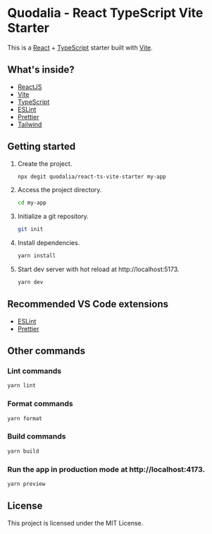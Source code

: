 # Quodalia - React TypeScript Vite Starter

This is a [React](https://reactjs.org) + [TypeScript](https://www.typescriptlang.org/) starter built with [Vite](https://vitejs.dev).

## What's inside?

- [ReactJS](https://reactjs.org)
- [Vite](https://vitejs.dev)
- [TypeScript](https://www.typescriptlang.org)
- [ESLint](https://eslint.org)
- [Prettier](https://prettier.io)
- [Tailwind](https://tailwindcss.com)

## Getting started

1. Create the project.

   ```bash
   npx degit quodalia/react-ts-vite-starter my-app
   ```

2. Access the project directory.

   ```bash
   cd my-app
   ```

3. Initialize a git repository.

   ```bash
   git init
   ```

4. Install dependencies.

   ```bash
   yarn install
   ```

5. Start dev server with hot reload at http://localhost:5173.
   ```bash
   yarn dev
   ```

## Recommended VS Code extensions

- [ESLint](https://marketplace.visualstudio.com/items?itemName=dbaeumer.vscode-eslint)
- [Prettier](https://marketplace.visualstudio.com/items?itemName=esbenp.prettier-vscode)

## Other commands

### Lint commands

```bash
yarn lint
```

### Format commands

```bash
yarn format
```

### Build commands

```bash
yarn build
```

### Run the app in production mode at http://localhost:4173.

```bash
yarn preview
```

## License

This project is licensed under the MIT License.
